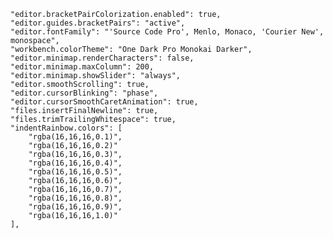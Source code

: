     "editor.bracketPairColorization.enabled": true,
    "editor.guides.bracketPairs": "active",
    "editor.fontFamily": "'Source Code Pro', Menlo, Monaco, 'Courier New', monospace",
    "workbench.colorTheme": "One Dark Pro Monokai Darker",
    "editor.minimap.renderCharacters": false,
    "editor.minimap.maxColumn": 200,
    "editor.minimap.showSlider": "always",
    "editor.smoothScrolling": true,
    "editor.cursorBlinking": "phase",
    "editor.cursorSmoothCaretAnimation": true,
    "files.insertFinalNewline": true,
    "files.trimTrailingWhitespace": true,
    "indentRainbow.colors": [
        "rgba(16,16,16,0.1)",
        "rgba(16,16,16,0.2)"
        "rgba(16,16,16,0.3)",
        "rgba(16,16,16,0.4)",
        "rgba(16,16,16,0.5)",
        "rgba(16,16,16,0.6)",
        "rgba(16,16,16,0.7)",
        "rgba(16,16,16,0.8)",
        "rgba(16,16,16,0.9)",
        "rgba(16,16,16,1.0)"
    ],
